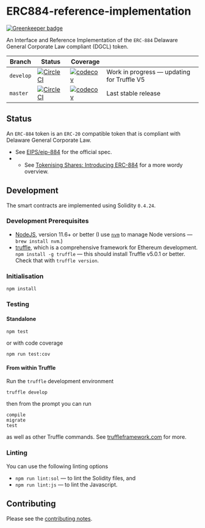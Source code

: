 # ERC884-reference-implementation

[![Greenkeeper badge](https://badges.greenkeeper.io/davesag/ERC884-reference-implementation.svg)](https://greenkeeper.io/)

An Interface and Reference Implementation of the `ERC-884` Delaware General Corporate Law compliant (DGCL) token.

| Branch | Status | Coverage |   |
| ------ | ------ | -------- | - |
| `develop`|[![CircleCI](https://circleci.com/gh/davesag/ERC884-reference-implementation/tree/develop.svg?style=svg)](https://circleci.com/gh/davesag/ERC884-reference-implementation/tree/develop)|[![codecov](https://codecov.io/gh/davesag/ERC884-reference-implementation/branch/develop/graph/badge.svg)](https://codecov.io/gh/davesag/ERC884-reference-implementation)| Work in progress — updating for Truffle V5 |
|`master`|[![CircleCI](https://circleci.com/gh/davesag/ERC884-reference-implementation/tree/master.svg?style=svg)](https://circleci.com/gh/davesag/ERC884-reference-implementation/tree/master)|[![codecov](https://codecov.io/gh/davesag/ERC884-reference-implementation/branch/master/graph/badge.svg)](https://codecov.io/gh/davesag/ERC884-reference-implementation)| Last stable release |

## Status

An `ERC-884` token is an `ERC-20` compatible token that is compliant with Delaware General Corporate Law.

* See [EIPS/eip-884](https://github.com/ethereum/EIPs/blob/master/EIPS/eip-884.md) for the official spec.
* * See [Tokenising Shares: Introducing ERC-884](https://medium.com/coinmonks/tokenising-shares-introducing-erc-884-cc491258e413) for a more wordy overview.

## Development

The smart contracts are implemented using Solidity `0.4.24`.

### Development Prerequisites

* [NodeJS](htps://nodejs.org), version 11.6+ or better (I use [`nvm`](https://github.com/creationix/nvm) to manage Node versions — `brew install nvm`.)
* [truffle](http://truffleframework.com/), which is a comprehensive framework for Ethereum development. `npm install -g truffle` — this should install Truffle v5.0.1 or better.  Check that with `truffle version`.

### Initialisation

    npm install

### Testing

#### Standalone

    npm test

or with code coverage

    npm run test:cov

#### From within Truffle

Run the `truffle` development environment

    truffle develop

then from the prompt you can run

    compile
    migrate
    test

as well as other Truffle commands. See [truffleframework.com](http://truffleframework.com) for more.

### Linting

You can use the following linting options

* `npm run lint:sol` — to lint the Solidity files, and
* `npm run lint:js` — to lint the Javascript.

## Contributing

Please see the [contributing notes](CONTRIBUTING.md).
